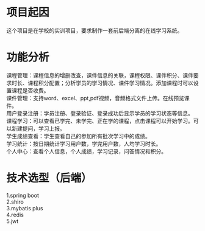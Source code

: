 # 项目起因
这个项目是在学校的实训项目，要求制作一套前后端分离的在线学习系统。

# 功能分析
课程管理：课程信息的增删改查，课件信息的关联，课程权限、课件积分、课件要求时长、课程积分配置；分析学员的学习情况、课件学习情况。添加课程时可以设置课程是否收费。\
课件管理：支持word、excel、ppt,pdf视频，音频格式文件上传。在线预览课件。\
用户登录注册：学员注册、登录验证、登录成功后显示学员的学习状态等信息。\
课程学习：可以查看已学完、未学完、正在学的课程，点击课程可以开始学习。可以新建提问，学习上报。\
学生成绩查看：学生查看自己的参加所有批次学习中的成绩。\
学习统计：按日期统计学习用户数，学完用户数，人均学习时长。\
个人中心：查看个人信息，个人成绩，学习记录，问答情况和积分。

# 技术选型（后端）
1.spring boot\
2.shiro\
3.mybatis plus\
4.redis\
5.jwt